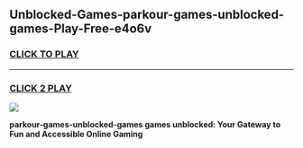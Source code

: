 
## Unblocked-Games-parkour-games-unblocked-games-Play-Free-e4o6v
<h3>
<a href="https://premium76.site?title=parkour-games-unblocked-games&ref=10A">CLICK TO PLAY</a></h3>
<hr>

<h3>
<a href="https://premium76.site?title=parkour-games-unblocked-games&ref=10A">CLICK 2 PLAY</a>
  
</h3>

<a href="https://premium76.site?title=parkour-games-unblocked-games&ref=10A"><img src="https://clearcache.store/games.png"></a>


**parkour-games-unblocked-games games unblocked: Your Gateway to Fun and Accessible Online Gaming**
